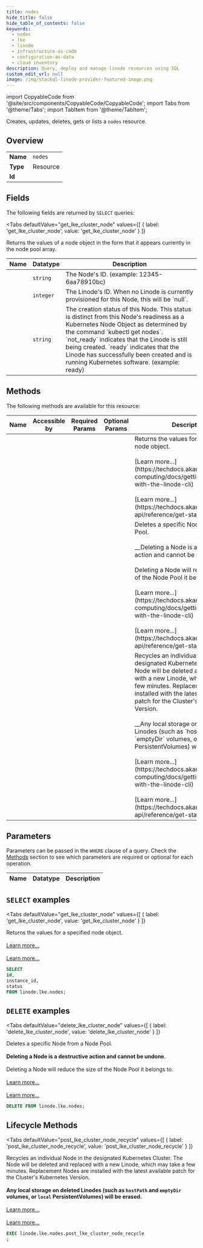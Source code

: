 ```yaml
--- 
title: nodes
hide_title: false
hide_table_of_contents: false
keywords:
  - nodes
  - lke
  - linode
  - infrastructure-as-code
  - configuration-as-data
  - cloud inventory
description: Query, deploy and manage linode resources using SQL
custom_edit_url: null
image: /img/stackql-linode-provider-featured-image.png
---
```


import CopyableCode from '@site/src/components/CopyableCode/CopyableCode';
import Tabs from '@theme/Tabs';
import TabItem from '@theme/TabItem';

Creates, updates, deletes, gets or lists a <code>nodes</code> resource.

## Overview
<table><tbody>
<tr><td><b>Name</b></td><td><code>nodes</code></td></tr>
<tr><td><b>Type</b></td><td>Resource</td></tr>
<tr><td><b>Id</b></td><td><CopyableCode code="linode.lke.nodes" /></td></tr>
</tbody></table>

## Fields

The following fields are returned by `SELECT` queries:

<Tabs
    defaultValue="get_lke_cluster_node"
    values={[
        { label: 'get_lke_cluster_node', value: 'get_lke_cluster_node' }
    ]}
>
<TabItem value="get_lke_cluster_node">

Returns the values of a node object in the form that it appears currently in the node pool array.

<table>
<thead>
    <tr>
    <th>Name</th>
    <th>Datatype</th>
    <th>Description</th>
    </tr>
</thead>
<tbody>
<tr>
    <td><CopyableCode code="id" /></td>
    <td><code>string</code></td>
    <td>The Node's ID. (example: 12345-6aa78910bc)</td>
</tr>
<tr>
    <td><CopyableCode code="instance_id" /></td>
    <td><code>integer</code></td>
    <td>The Linode's ID. When no Linode is currently provisioned for this Node, this will be `null`.</td>
</tr>
<tr>
    <td><CopyableCode code="status" /></td>
    <td><code>string</code></td>
    <td>The creation status of this Node. This status is distinct from this Node's readiness as a Kubernetes Node Object as determined by the command `kubectl get nodes`.  `not_ready` indicates that the Linode is still being created.  `ready` indicates that the Linode has successfully been created and is running Kubernetes software. (example: ready)</td>
</tr>
</tbody>
</table>
</TabItem>
</Tabs>

## Methods

The following methods are available for this resource:

<table>
<thead>
    <tr>
    <th>Name</th>
    <th>Accessible by</th>
    <th>Required Params</th>
    <th>Optional Params</th>
    <th>Description</th>
    </tr>
</thead>
<tbody>
<tr>
    <td><a href="#get_lke_cluster_node"><CopyableCode code="get_lke_cluster_node" /></a></td>
    <td><CopyableCode code="select" /></td>
    <td></td>
    <td></td>
    <td>Returns the values for a specified node object.<br /><br />[Learn more...](https://techdocs.akamai.com/cloud-computing/docs/getting-started-with-the-linode-cli)<br /><br />[Learn more...](https://techdocs.akamai.com/linode-api/reference/get-started#oauth)</td>
</tr>
<tr>
    <td><a href="#delete_lke_cluster_node"><CopyableCode code="delete_lke_cluster_node" /></a></td>
    <td><CopyableCode code="delete" /></td>
    <td></td>
    <td></td>
    <td>Deletes a specific Node from a Node Pool.<br /><br />__Deleting a Node is a destructive action and cannot be undone.__<br /><br />Deleting a Node will reduce the size of the Node Pool it belongs to.<br /><br />[Learn more...](https://techdocs.akamai.com/cloud-computing/docs/getting-started-with-the-linode-cli)<br /><br />[Learn more...](https://techdocs.akamai.com/linode-api/reference/get-started#oauth)</td>
</tr>
<tr>
    <td><a href="#post_lke_cluster_node_recycle"><CopyableCode code="post_lke_cluster_node_recycle" /></a></td>
    <td><CopyableCode code="exec" /></td>
    <td></td>
    <td></td>
    <td>Recycles an individual Node in the designated Kubernetes Cluster. The Node will be deleted and replaced with a new Linode, which may take a few minutes. Replacement Nodes are installed with the latest available patch for the Cluster's Kubernetes Version.<br /><br />__Any local storage on deleted Linodes (such as `hostPath` and `emptyDir` volumes, or `local` PersistentVolumes) will be erased.__<br /><br />[Learn more...](https://techdocs.akamai.com/cloud-computing/docs/getting-started-with-the-linode-cli)<br /><br />[Learn more...](https://techdocs.akamai.com/linode-api/reference/get-started#oauth)</td>
</tr>
</tbody>
</table>

## Parameters

Parameters can be passed in the `WHERE` clause of a query. Check the [Methods](#methods) section to see which parameters are required or optional for each operation.

<table>
<thead>
    <tr>
    <th>Name</th>
    <th>Datatype</th>
    <th>Description</th>
    </tr>
</thead>
<tbody>
</tbody>
</table>

## `SELECT` examples

<Tabs
    defaultValue="get_lke_cluster_node"
    values={[
        { label: 'get_lke_cluster_node', value: 'get_lke_cluster_node' }
    ]}
>
<TabItem value="get_lke_cluster_node">

Returns the values for a specified node object.<br /><br />[Learn more...](https://techdocs.akamai.com/cloud-computing/docs/getting-started-with-the-linode-cli)<br /><br />[Learn more...](https://techdocs.akamai.com/linode-api/reference/get-started#oauth)

```sql
SELECT
id,
instance_id,
status
FROM linode.lke.nodes;
```
</TabItem>
</Tabs>


## `DELETE` examples

<Tabs
    defaultValue="delete_lke_cluster_node"
    values={[
        { label: 'delete_lke_cluster_node', value: 'delete_lke_cluster_node' }
    ]}
>
<TabItem value="delete_lke_cluster_node">

Deletes a specific Node from a Node Pool.<br /><br />__Deleting a Node is a destructive action and cannot be undone.__<br /><br />Deleting a Node will reduce the size of the Node Pool it belongs to.<br /><br />[Learn more...](https://techdocs.akamai.com/cloud-computing/docs/getting-started-with-the-linode-cli)<br /><br />[Learn more...](https://techdocs.akamai.com/linode-api/reference/get-started#oauth)

```sql
DELETE FROM linode.lke.nodes;
```
</TabItem>
</Tabs>


## Lifecycle Methods

<Tabs
    defaultValue="post_lke_cluster_node_recycle"
    values={[
        { label: 'post_lke_cluster_node_recycle', value: 'post_lke_cluster_node_recycle' }
    ]}
>
<TabItem value="post_lke_cluster_node_recycle">

Recycles an individual Node in the designated Kubernetes Cluster. The Node will be deleted and replaced with a new Linode, which may take a few minutes. Replacement Nodes are installed with the latest available patch for the Cluster's Kubernetes Version.<br /><br />__Any local storage on deleted Linodes (such as `hostPath` and `emptyDir` volumes, or `local` PersistentVolumes) will be erased.__<br /><br />[Learn more...](https://techdocs.akamai.com/cloud-computing/docs/getting-started-with-the-linode-cli)<br /><br />[Learn more...](https://techdocs.akamai.com/linode-api/reference/get-started#oauth)

```sql
EXEC linode.lke.nodes.post_lke_cluster_node_recycle 
;
```
</TabItem>
</Tabs>
